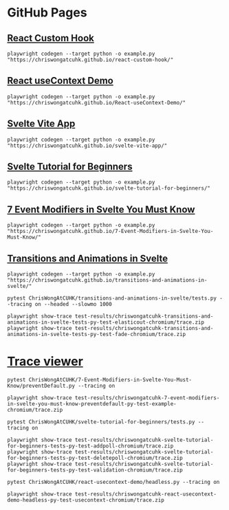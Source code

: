 # GitHub Pages
## [React Custom Hook](https://github.com/ChrisWongAtCUHK/react-custom-hook)
```
playwright codegen --target python -o example.py "https://chriswongatcuhk.github.io/react-custom-hook/"
```

## [React useContext Demo](https://github.com/ChrisWongAtCUHK/React-useContext-Demo)
```
playwright codegen --target python -o example.py "https://chriswongatcuhk.github.io/React-useContext-Demo/"
```

## [Svelte Vite App](https://github.com/ChrisWongAtCUHK/svelte-vite-app)
```
playwright codegen --target python -o example.py "https://chriswongatcuhk.github.io/svelte-vite-app/"
```

## [Svelte Tutorial for Beginners](https://github.com/ChrisWongAtCUHK/svelte-tutorial-for-beginners)
```
playwright codegen --target python -o example.py "https://chriswongatcuhk.github.io/svelte-tutorial-for-beginners/"
```

## [7 Event Modifiers in Svelte You Must Know](https://github.com/ChrisWongAtCUHK/7-Event-Modifiers-in-Svelte-You-Must-Know)
```
playwright codegen --target python -o example.py "https://chriswongatcuhk.github.io/7-Event-Modifiers-in-Svelte-You-Must-Know/"
```

## [Transitions and Animations in Svelte](https://github.com/ChrisWongAtCUHK/transitions-and-animations-in-svelte)
```
playwright codegen --target python -o example.py "https://chriswongatcuhk.github.io/transitions-and-animations-in-svelte/"
```
```
pytest ChrisWongAtCUHK/transitions-and-animations-in-svelte/tests.py --tracing on --headed --slowmo 1000
```
```
playwright show-trace test-results/chriswongatcuhk-transitions-and-animations-in-svelte-tests-py-test-elasticout-chromium/trace.zip
playwright show-trace test-results/chriswongatcuhk-transitions-and-animations-in-svelte-tests-py-test-fade-chromium/trace.zip
```
# [Trace viewer](https://playwright.dev/python/docs/trace-viewer)
```
pytest ChrisWongAtCUHK/7-Event-Modifiers-in-Svelte-You-Must-Know/preventDefault.py --tracing on 
```
```
playwright show-trace test-results/chriswongatcuhk-7-event-modifiers-in-svelte-you-must-know-preventdefault-py-test-example-chromium/trace.zip
```

```
pytest ChrisWongAtCUHK/svelte-tutorial-for-beginners/tests.py --tracing on 
```
```
playwright show-trace test-results/chriswongatcuhk-svelte-tutorial-for-beginners-tests-py-test-addpoll-chromium/trace.zip
playwright show-trace test-results/chriswongatcuhk-svelte-tutorial-for-beginners-tests-py-test-deletepoll-chromium/trace.zip
playwright show-trace test-results/chriswongatcuhk-svelte-tutorial-for-beginners-tests-py-test-validation-chromium/trace.zip
```

```
pytest ChrisWongAtCUHK/react-usecontext-demo/headless.py --tracing on 
```
```
playwright show-trace test-results/chriswongatcuhk-react-usecontext-demo-headless-py-test-usecontext-chromium/trace.zip
```